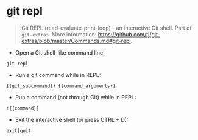 # git repl

> Git REPL (read-evaluate-print-loop) - an interactive Git shell.
> Part of `git-extras`.
> More information: <https://github.com/tj/git-extras/blob/master/Commands.md#git-repl>.

- Open a Git shell-like command line:

`git repl`

- Run a git command while in REPL:

`{{git_subcommand}} {{command_arguments}}`

- Run a command (not through Git) while in REPL:

`!{{command}}`

- Exit the interactive shell (or press CTRL + D):

`exit|quit`
